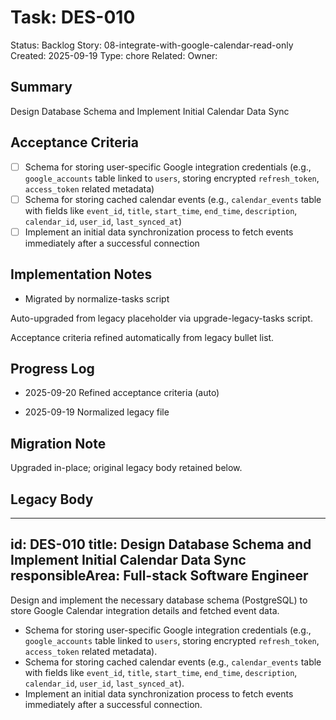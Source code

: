 # Task: DES-010
Status: Backlog
Story: 08-integrate-with-google-calendar-read-only
Created: 2025-09-19
Type: chore
Related:
Owner:

## Summary
Design Database Schema and Implement Initial Calendar Data Sync

## Acceptance Criteria

- [ ] Schema for storing user-specific Google integration credentials (e.g., `google_accounts` table linked to `users`, storing encrypted `refresh_token`, `access_token` related metadata)
- [ ] Schema for storing cached calendar events (e.g., `calendar_events` table with fields like `event_id`, `title`, `start_time`, `end_time`, `description`, `calendar_id`, `user_id`, `last_synced_at`)
- [ ] Implement an initial data synchronization process to fetch events immediately after a successful connection

## Implementation Notes
- Migrated by normalize-tasks script

Auto-upgraded from legacy placeholder via upgrade-legacy-tasks script.


Acceptance criteria refined automatically from legacy bullet list.
## Progress Log
- 2025-09-20 Refined acceptance criteria (auto)

- 2025-09-19 Normalized legacy file
## Migration Note
Upgraded in-place; original legacy body retained below.

## Legacy Body
---
id: DES-010
title: Design Database Schema and Implement Initial Calendar Data Sync
responsibleArea: Full-stack Software Engineer
---
Design and implement the necessary database schema (PostgreSQL) to store Google Calendar integration details and fetched event data.
*   Schema for storing user-specific Google integration credentials (e.g., `google_accounts` table linked to `users`, storing encrypted `refresh_token`, `access_token` related metadata).
*   Schema for storing cached calendar events (e.g., `calendar_events` table with fields like `event_id`, `title`, `start_time`, `end_time`, `description`, `calendar_id`, `user_id`, `last_synced_at`).
*   Implement an initial data synchronization process to fetch events immediately after a successful connection.